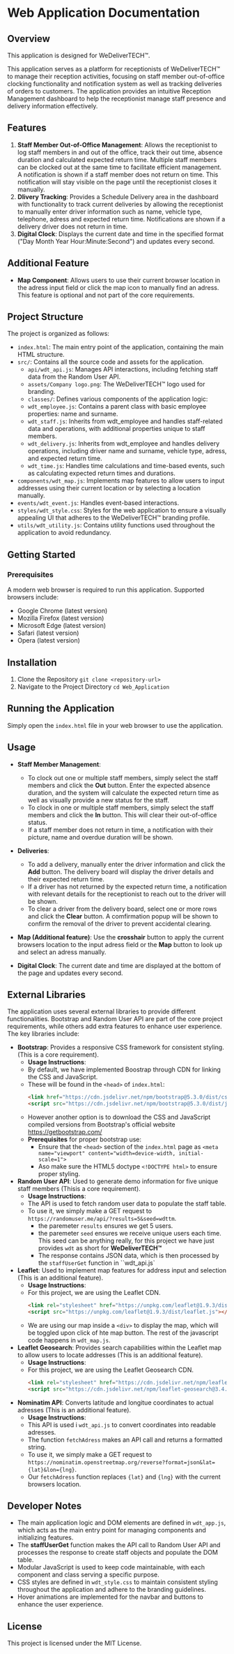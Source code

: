 # Web Application Documentation

## Overview
This application is designed for WeDeliverTECH™.

This application serves as a platform for receptionists of WeDeliverTECH™ to manage their reception activities, focusing on staff member out-of-office clocking functionality and notification system as well as tracking deliveries of orders to customers. The application provides an intuitive Reception Management dashboard to help the receptionist manage staff presence and delivery information effectively.

## Features
1. **Staff Member Out-of-Office Management**: Allows the receptionist to log staff members in and out of the office, track their out time, absence duration and calculated expected return time. Multiple staff members can be clocked out at the same time to facilitate efficient management. A notification is shown if a staff member does not return on time. This notification will stay visible on the page until the receptionist closes it manually.
2. **Dlivery Tracking**: Provides a Schedule Delivery area in the dashboard with functionality to track current deliveries by allowing the receptionist to manually enter driver information such as name, vehicle type, telephone, adress and expected return time. Notifications are shown if a delivery driver does not return in time.
3. **Digital Clock**: Displays the current date and time in the specified format ("Day Month Year Hour:Minute:Second") and updates every second.

## Additional Feature
* **Map Component**: Allows users to use their current browser location in the adress input field or click the map icon to manually find an adress. This feature is optional and not part of the core requirements.

## Project Structure
The project is organized as follows:

* `index.html`: The main entry point of the application, containing the main HTML structure.
* `src/`: Contains all the source code and assets for the application.
    * `api/wdt_api.js`: Manages API interactions, including fetching staff data from the Random User API.
    * `assets/Company logo.png`: The WeDeliverTECH™ logo used for branding.
    * `classes/`: Defines various components of the application logic:
    * `wdt_employee.js`: Contains a parent class with basic employee properties: name and surname.
    * `wdt_staff.js`: Inherits from wdt_employee and handles staff-related data and operations, with additional properties unique to staff members.
    * `wdt_delivery.js`: Inherits from wdt_employee and handles delivery operations, including driver name and surname, vehicle type, adress, and expected return time.
    * `wdt_time.js`: Handles time calculations and time-based events, such as calculating expected return times and durations.
* `components/wdt_map.js`: Implements map features to allow users to input addresses using their current location or by selecting a location manually.
* `events/wdt_event.js`: Handles event-based interactions.
* `styles/wdt_style.css`: Styles for the web application to ensure a visually appealing UI that adheres to the WeDeliverTECH™ branding profile.
* `utils/wdt_utility.js`: Contains utility functions used throughout the application to avoid redundancy.

## Getting Started
### Prerequisites
A modern web browser is required to run this application. Supported browsers include:
* Google Chrome (latest version)
* Mozilla Firefox (latest version)
* Microsoft Edge (latest version)
* Safari (latest version)
* Opera (latest version)

## Installation
1. Clone the Repository
`git clone <repository-url>`
2. Navigate to the Project Directory
`cd Web_Application`

## Running the Application
Simply open the `index.html` file in your web browser to use the application.

## Usage
* **Staff Member Management**:
    * To clock out one or multiple staff members, simply select the staff members and click the **Out** button. Enter the expected absence duration, and the system will calculate the expected return time as well as visually provide a new status for the staff.
    * To clock in one or multiple staff members, simply select the staff members and click the **In** button. This will clear their out-of-office status.
    * If a staff member does not return in time, a notification with their picture, name and overdue duration will be shown.

* **Deliveries**: 
    * To add a delivery, manually enter the driver information and click the **Add** button. The delivery board will display the driver details and their expected return time.
    * If a driver has not returned by the expected return time, a notification with relevant details for the receptionist to reach out to the driver will be shown.
    * To clear a driver from the delivery board, select one or more rows and click the **Clear** button. A comfirmation popup will be shown to confirm the removal of the driver to prevent accidental clearing.

*  **Map (Additional feature)**: Use the **crosshair** button to apply the current browsers location to the input adress field or the **Map** button to look up and select an adress manually.

* **Digital Clock**: The current date and time are displayed at the bottom of the page and updates every second.

## External Libraries
The application uses several external libraries to provide different functionalities. Bootstrap and Random User API are part of the core project requirements, while others add extra features to enhance user experience. The key libraries include:
* **Bootstrap**: Provides a responsive CSS framework for consistent styling. (This is a core requirement).
    * **Usage Instructions**:
    * By default, we have implemented Boostrap through CDN for linking the CSS and JavaScript.
    * These will be found in the `<head>` of `index.html`:
        ```html
        <link href="https://cdn.jsdelivr.net/npm/bootstrap@5.3.0/dist/css/bootstrap.min.css" rel="stylesheet">
        <script src="https://cdn.jsdelivr.net/npm/bootstrap@5.3.0/dist/js/bootstrap.bundle.min.js"></script>
        ```
    * However another option is to download the CSS and JavaScript compiled versions from Bootstrap's official website https://getbootstrap.com/
    * **Prerequisites** for proper bootstrap use:
        * Ensure that the `<head>` section of the `index.html` page as `<meta name="viewport" content="width=device-width, initial-scale=1">`
        * Aso make sure the HTML5 doctype `<!DOCTYPE html>` to ensure proper styling.
* **Random User API**: Used to generate demo information for five unique staff members (Thisis a core requirement).
    * **Usage Instructions**: 
    * The API is used to fetch random user data to populate the staff table.
    * To use it, we simply make a GET request to `https://randomuser.me/api/?results=5&seed=wdttm`.
        * the paremeter `results` ensures we get 5 users.
        * the paremeter `seed` ensures we receive unique users each time. This seed can be anything really, for this project we have just provides `wdt` as short for **WeDeliverTECH™**
        * The response contains JSON data, which is then processed by the `staffUserGet` function in ``wdt_api.js`
* **Leaflet**: Used to implement map features for address input and selection (This is an additional feature).
    * **Usage Instructions**: 
    * For this project, we are using the Leaflet CDN.
        ```html
        <link rel="stylesheet" href="https://unpkg.com/leaflet@1.9.3/dist/leaflet.css" />
        <script src="https://unpkg.com/leaflet@1.9.3/dist/leaflet.js"></script>
        ```
    * We are using our map inside a `<div>` to display the map, which will be toggled upon click of hte map button. The rest of the javascript code happens in `wdt_map.js`.
* **Leaflet Geosearch**: Provides search capabilities within the Leaflet map to allow users to locate addresses (This is an additional feature).
    * **Usage Instructions**:
    * For this project, we are using the Leaflet Geosearch CDN.
        ```html
        <link rel="stylesheet" href="https://cdn.jsdelivr.net/npm/leaflet-geosearch@3.4.0/dist/geosearch.css" />
        <script src="https://cdn.jsdelivr.net/npm/leaflet-geosearch@3.4.0/dist/geosearch.umd.js"></script>
        ```
* **Nominatim API**: Converts latitude and longitue coordinates to actual adresses (This is an additional feature).
    * **Usage Instructions**:
    * This API is used i `wdt_api.js` to convert coordinates into readable adresses.
    * The function `fetchAdress` makes an API call and returns a formatted string.
    * To use it, we simply make a GET request to `https://nominatim.openstreetmap.org/reverse?format=json&lat={lat}&lon={lng}`.
    * Our `fetchAdress` function replaces `{lat}` and `{lng}` with the current browsers location.

## Developer Notes
* The main application logic and DOM elements are defined in `wdt_app.js`, which acts as the main entry point for managing components and initializing features.
* The **staffUserGet** function makes the API call to Random User API and processes the response to create staff objects and populate the DOM table.
* Modular JavaScript is used to keep code maintainable, with each component and class serving a specific purpose.
* CSS styles are defined in `wdt_style.css` to maintain consistent styling throughout the application and adhere to the branding guidelines.
* Hover animations are implemented for the navbar and buttons to enhance the user experience.

## License

This project is licensed under the MIT License.